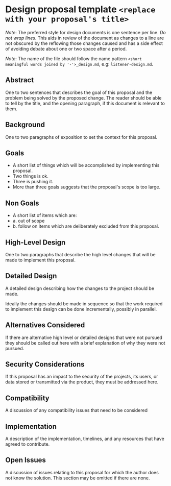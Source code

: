 # Design proposal template `<replace with your proposal's title>`

_Note_: The preferred style for design documents is one sentence per line.
*Do not wrap lines*.
This aids in review of the document as changes to a line are not obscured by the reflowing those changes caused and has a side effect of avoiding debate about one or two space after a period.

_Note_: The name of the file should follow the name pattern `<short meaningful words joined by '-'>_design.md`, e.g:
`listener-design.md`.

## Abstract
One to two sentences that describes the goal of this proposal and the problem being solved by the proposed change.
The reader should be able to tell by the title, and the opening paragraph, if this document is relevant to them.

## Background
One to two paragraphs of exposition to set the context for this proposal.

## Goals
- A short list of things which will be accomplished by implementing this proposal.
- Two things is ok.
- Three is pushing it.
- More than three goals suggests that the proposal's scope is too large.

## Non Goals
- A short list of items which are:
- a. out of scope
- b. follow on items which are deliberately excluded from this proposal.


## High-Level Design
One to two paragraphs that describe the high level changes that will be made to implement this proposal.

## Detailed Design
A detailed design describing how the changes to the project should be made.

Ideally the changes should be made in sequence so that the work required to implement this design can be done incrementally, possibly in parallel.

## Alternatives Considered
If there are alternative high level or detailed designs that were not pursued they should be called out here with a brief explanation of why they were not pursued.

## Security Considerations
If this proposal has an impact to the security of the projects, its users, or data stored or transmitted via the product, they must be addressed here.

## Compatibility
A discussion of any compatibility issues that need to be considered

## Implementation
A description of the implementation, timelines, and any resources that have agreed to contribute.

## Open Issues
A discussion of issues relating to this proposal for which the author does not know the solution. This section may be omitted if there are none.
